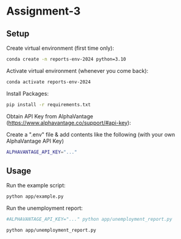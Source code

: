 # Assignment-3

## Setup

Create virtual environment (first time only):

```sh
conda create -n reports-env-2024 python=3.10
```

Activate virtual environment (whenever you come back):

```sh
conda activate reports-env-2024
```

Install Packages:

```sh
pip install -r requirements.txt
```

Obtain API Key from AlphaVantage (https://www.alphavantage.co/support/#api-key):

Create a ".env" file & add contents like the following (with your own AlphaVantage API Key)

```sh
ALPHAVANTAGE_API_KEY="..."
```




## Usage

Run the example script:

```sh
python app/example.py
```

Run the unemployment report:

```sh
#ALPHAVANTAGE_API_KEY="..." python app/unemployment_report.py

python app/unemployment_report.py

```